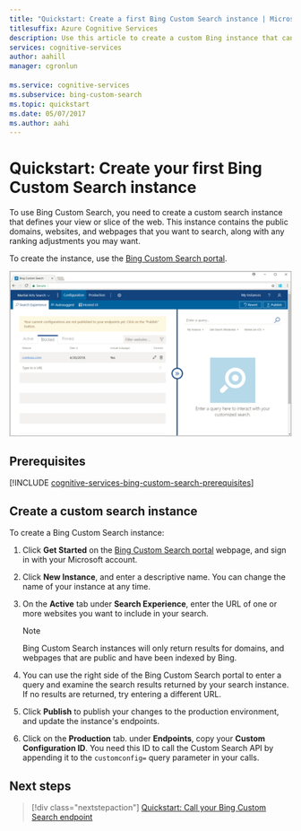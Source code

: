 ```yaml
---
title: "Quickstart: Create a first Bing Custom Search instance | Microsoft Docs"
titlesuffix: Azure Cognitive Services
description: Use this article to create a custom Bing instance that can search domains and webpages that you define. 
services: cognitive-services
author: aahill
manager: cgronlun

ms.service: cognitive-services
ms.subservice: bing-custom-search
ms.topic: quickstart
ms.date: 05/07/2017
ms.author: aahi
---
```


# Quickstart: Create your first Bing Custom Search instance

To use Bing Custom Search, you need to create a custom search instance that defines your view or slice of the web. This instance contains the public domains, websites, and webpages that you want to search, along with any ranking adjustments you may want. 

To create the instance, use the [Bing Custom Search portal](https://customsearch.ai). 

![A picture of the Bing Custom Search portal](media/blockedCustomSrch.png)

## Prerequisites

[!INCLUDE [cognitive-services-bing-custom-search-prerequisites](../../../includes/cognitive-services-bing-custom-search-signup-requirements.md)]

## Create a custom search instance

To create a Bing Custom Search instance:

1. Click **Get Started** on the [Bing Custom Search portal](https://customsearch.ai) webpage, and sign in with your Microsoft account.

2. Click **New Instance**, and enter a descriptive name. You can change the name of your instance at any time.
 
3. On the **Active** tab under **Search Experience**, enter the URL of one or more websites you want to include in your search. 

    > [!NOTE]
    > Bing Custom Search instances will only return results for domains, and webpages that are public and have been indexed by Bing.

4. You can use the right side of the Bing Custom Search portal to enter a query and examine the search results returned by your search instance. If no results are returned, try entering a different URL.  

5. Click **Publish** to publish your changes to the production environment, and update the instance's endpoints.

6.  Click on the **Production** tab. under **Endpoints**, copy your **Custom Configuration ID**. You need this ID to call the Custom Search API by appending it to the `customconfig=` query parameter in your calls.


## Next steps

> [!div class="nextstepaction"]
> [Quickstart: Call your Bing Custom Search endpoint](./call-endpoint-csharp.md)
